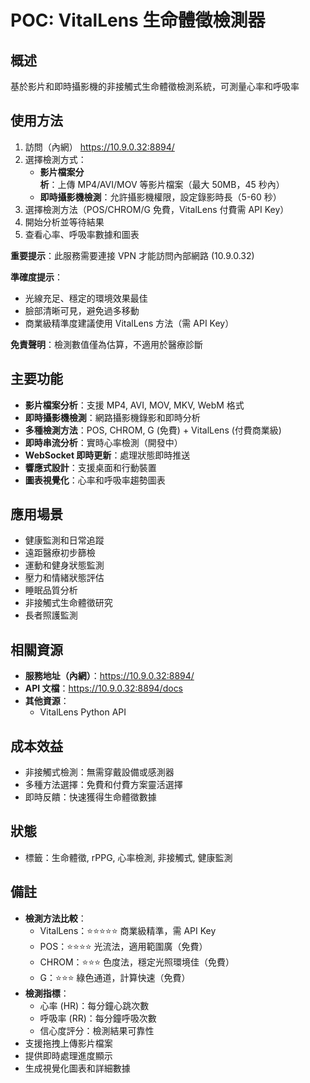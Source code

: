 # POC: VitalLens 生命體徵檢測器

## 概述
基於影片和即時攝影機的非接觸式生命體徵檢測系統，可測量心率和呼吸率

## 使用方法
1. 訪問（內網） https://10.9.0.32:8894/
2. 選擇檢測方式：
   - **影片檔案分析**：上傳 MP4/AVI/MOV 等影片檔案（最大 50MB，45 秒內）
   - **即時攝影機檢測**：允許攝影機權限，設定錄影時長（5-60 秒）
3. 選擇檢測方法（POS/CHROM/G 免費，VitalLens 付費需 API Key）
4. 開始分析並等待結果
5. 查看心率、呼吸率數據和圖表

**重要提示**：此服務需要連接 VPN 才能訪問內部網路 (10.9.0.32)

**準確度提示**：
- 光線充足、穩定的環境效果最佳
- 臉部清晰可見，避免過多移動
- 商業級精準度建議使用 VitalLens 方法（需 API Key）

**免責聲明**：檢測數值僅為估算，不適用於醫療診斷

## 主要功能
- **影片檔案分析**：支援 MP4, AVI, MOV, MKV, WebM 格式
- **即時攝影機檢測**：網路攝影機錄影和即時分析
- **多種檢測方法**：POS, CHROM, G (免費) + VitalLens (付費商業級)
- **即時串流分析**：實時心率檢測（開發中）
- **WebSocket 即時更新**：處理狀態即時推送
- **響應式設計**：支援桌面和行動裝置
- **圖表視覺化**：心率和呼吸率趨勢圖表

## 應用場景
- 健康監測和日常追蹤
- 遠距醫療初步篩檢
- 運動和健身狀態監測
- 壓力和情緒狀態評估
- 睡眠品質分析
- 非接觸式生命體徵研究
- 長者照護監測

## 相關資源
- **服務地址（內網）**：https://10.9.0.32:8894/
- **API 文檔**：https://10.9.0.32:8894/docs
- **其他資源**：
  - VitalLens Python API

## 成本效益
- 非接觸式檢測：無需穿戴設備或感測器
- 多種方法選擇：免費和付費方案靈活選擇
- 即時反饋：快速獲得生命體徵數據

## 狀態
- 標籤：生命體徵, rPPG, 心率檢測, 非接觸式, 健康監測

## 備註
- **檢測方法比較**：
  - VitalLens：⭐⭐⭐⭐⭐ 商業級精準，需 API Key
  - POS：⭐⭐⭐⭐ 光流法，適用範圍廣（免費）
  - CHROM：⭐⭐⭐ 色度法，穩定光照環境佳（免費）
  - G：⭐⭐⭐ 綠色通道，計算快速（免費）
- **檢測指標**：
  - 心率 (HR)：每分鐘心跳次數
  - 呼吸率 (RR)：每分鐘呼吸次數
  - 信心度評分：檢測結果可靠性
- 支援拖拽上傳影片檔案
- 提供即時處理進度顯示
- 生成視覺化圖表和詳細數據

